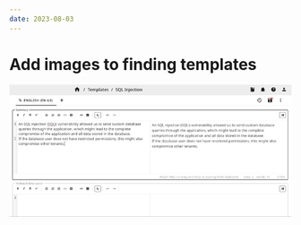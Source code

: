 ```yaml
---
date: 2023-08-03
---
```


# Add images to finding templates
![Paste image to markdown field](../../images/show/images_in_templates.gif)
